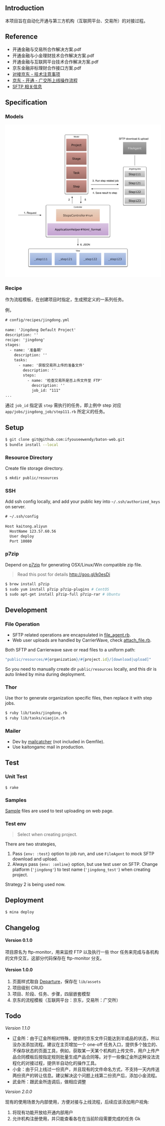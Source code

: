 ## Introduction

本项目旨在自动化开通与第三方机构（互联网平台、交易所）的对接过程。

## Reference

+ 开通金融与交易所合作解决方案.pdf
+ 开通金融与小金理财技术合作解决方案.pdf
+ 开通金融与互联网平台技术合作解决方案.pdf
+ 京东金融非标理财合作接口方案.pdf
+ [对接京东 - 技术注意事项](https://quip.com/WLduAlYbiBPH)
+ [京东 - 开通 - 广交所上线操作流程](https://quip.com/ClscABmJ9SGn)
+ [SFTP 相关信息](https://quip.com/FjxaAkaag8LR)

## Specification

### Models

![structure.v1](doc/structure.v1.png)

### Recipe

作为流程模板，在创建项目时指定，生成预定义的一系列任务。

例，

```
# config/recipes/jingdong.yml

name: 'Jingdong Default Project'
description: ''
recipe: 'jingdong'
stages:
  - name: '准备期'
    description: ''
    tasks:
      - name: '获取交易所上传的准备文件'
        description: ''
        steps:
          - name: '检查交易所是否上传文件至 FTP'
            description: ''
            job_id: "111"
...
```

通过 `job_id` 指定该 `step` 需执行的任务，即上例中 step 对应 `app/jobs/jingdong_job/step111.rb` 所定义的任务。

## Setup

```sh
$ git clone git@github.com:ifyouseewendy/baton-web.git
$ bundle install --local
```

### Resource Directory

Create file storage directory.

```sh
$ mkdir public/resources
```

### SSH

Add ssh config locally, and add your public key into `~/.ssh/authorized_keys` on server.

```
# ~/.ssh/config

Host kaitong.aliyun
  HostName 123.57.60.56
  User deploy
  Port 10080
```

### p7zip

Depend on [p7zip](https://wiki.archlinux.org/index.php/P7zip) for generating OSX/Linux/Win compatible zip file.

> Read this post for details http://goo.gl/k0esDi

```sh
$ brew install p7zip
$ sudo yum install p7zip p7zip-plugins # CentOS
$ sudo apt-get install p7zip-full p7zip-rar # Ubuntu
```

## Development

### File Operation

+ SFTP related operations are encapsulated in [file_agent.rb](/app/jobs/file_agent.rb).
+ Web user uploads are handled by CarrierWave, check [attach_file.rb](app/models/attach_file.rb).

Both SFTP and Carrierwave save or read files to a uniform path:

```ruby
"public/resources/#{organization}/#{project.id}/[download|upload]"
```

So you need to manually create dir `public/resources` locally, and this dir is auto linked by mina during deployment.

### Thor

Use thor to generate organization specific files, then replace it with step jobs.

```sh
$ ruby lib/tasks/jingdong.rb
$ ruby lib/tasks/xiaojin.rb
```

### Mailer

+ Dev by [mailcatcher](http://mailcatcher.me/) (not included in Gemfile).
+ Use kaitongamc mail in production.


## Test

### Unit Test

```
$ rake
```

### Samples

[Sample](samples/) files are used to test uploading on web page.

### Test env

> Select when creating project.

There are two strategies,

1. Pass `{env: :test}` option to job run, and use `FileAgent` to mock SFTP download and upload.
2. Always pass `{env: :online}` option, but use test user on SFTP. Change platform (`'jingdong'`) to test name (`'jingdong_test'`) when creating project.

Strategy 2 is being used now.

## Deployment

```sh
$ mina deploy
```


## Changelog

#### Version 0.1.0

项目原名为 ftp-monitor，用来监控 FTP 以及执行一些 thor 任务来完成与各机构的文件交互，这部分代码保存在 ftp-monitor 分支。

#### Version 1.0.0

1. 页面样式取自 [Departure](https://tryblocks.com/departure/index.html)，保存在 `lib/assets`
1. 项目级别 CRUD
2. 项目、阶段、任务、步骤，四层嵌套模型
3. 京东的流程模板（互联网平台：京东，交易所：广交所）

## Todo

*Version 1.1.0*

+ 辽金所：由于辽金所相对特殊，提供的京东文件只能达到半成品的状态，所以没办法添加流程。建议在主页增加一个 one-off 任务入口，提供多个独立的、不保存状态的页面工具，例如，获取某一天某个机构的上传文件，用户上传产品合同模板后按指定规则批量生成产品合同等。对于一些像辽金所这种没法流程化的对接过程，提供半自动化的操作工具。
+ 小金：由于只上线过一份资产，并且现有的文件命名方式，不支持一天内传送两份资产的转让信息。建议解决这个问题上线第二份资产后，添加小金流程。
+ 武金所：跟武金所连调后，做相应调整

*Version 2.0.0*

现有的使用场景为内部使用，方便对接与上线流程，后续应该添加用户视角:

1. 将现有功能开放给开通内部用户
2. 允许机构注册使用，并只能查看各在在当前阶段需要完成的任务
Gk
